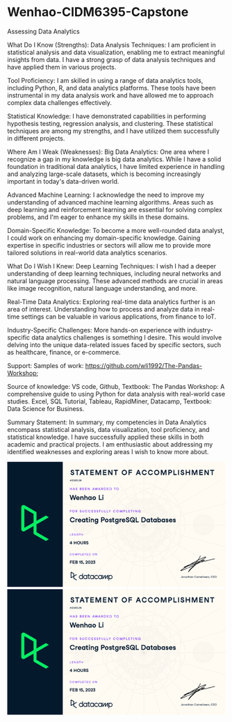 # Wenhao-CIDM6395-Capstone

Assessing Data Analytics

What Do I Know (Strengths):
Data Analysis Techniques:
I am proficient in statistical analysis and data visualization, enabling me to extract meaningful insights from data. I have a strong grasp of data analysis techniques and have applied them in various projects.

Tool Proficiency:
I am skilled in using a range of data analytics tools, including Python, R, and data analytics platforms. These tools have been instrumental in my data analysis work and have allowed me to approach complex data challenges effectively.

Statistical Knowledge:
I have demonstrated capabilities in performing hypothesis testing, regression analysis, and clustering. These statistical techniques are among my strengths, and I have utilized them successfully in different projects.

Where Am I Weak (Weaknesses):
Big Data Analytics:
One area where I recognize a gap in my knowledge is big data analytics. While I have a solid foundation in traditional data analytics, I have limited experience in handling and analyzing large-scale datasets, which is becoming increasingly important in today's data-driven world.

Advanced Machine Learning:
I acknowledge the need to improve my understanding of advanced machine learning algorithms. Areas such as deep learning and reinforcement learning are essential for solving complex problems, and I'm eager to enhance my skills in these domains.

Domain-Specific Knowledge:
To become a more well-rounded data analyst, I could work on enhancing my domain-specific knowledge. Gaining expertise in specific industries or sectors will allow me to provide more tailored solutions in real-world data analytics scenarios.

What Do I Wish I Knew:
Deep Learning Techniques:
I wish I had a deeper understanding of deep learning techniques, including neural networks and natural language processing. These advanced methods are crucial in areas like image recognition, natural language understanding, and more.

Real-Time Data Analytics:
Exploring real-time data analytics further is an area of interest. Understanding how to process and analyze data in real-time settings can be valuable in various applications, from finance to IoT.

Industry-Specific Challenges:
More hands-on experience with industry-specific data analytics challenges is something I desire. This would involve delving into the unique data-related issues faced by specific sectors, such as healthcare, finance, or e-commerce.

Support:
Samples of work:
https://github.com/wli1992/The-Pandas-Workshop; 

Source of knowledge:
VS code, Github, Textbook: The Pandas Workshop: A comprehensive guide to using Python for data analysis with real-world case studies. Excel, SQL Tutorial, Tableau, RapidMiner, Datacamp, Textbook: Data Science for Business.

Summary Statement:
In summary, my competencies in Data Analytics encompass statistical analysis, data visualization, tool proficiency, and statistical knowledge. I have successfully applied these skills in both academic and practical projects. I am enthusiastic about addressing my identified weaknesses and exploring areas I wish to know more about.

![Alt text](image-2.png)
![Alt text](image-3.png)
